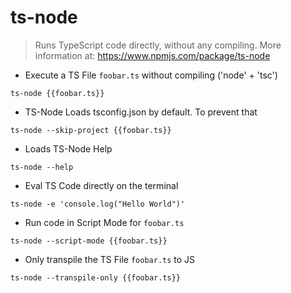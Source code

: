 # ts-node

> Runs TypeScript code directly, without any compiling.
> More information at: https://www.npmjs.com/package/ts-node

- Execute a TS File `foobar.ts` without compiling ('node' + 'tsc')

`ts-node {{foobar.ts}}`

- TS-Node Loads tsconfig.json by default. To prevent that

`ts-node --skip-project {{foobar.ts}}`

- Loads TS-Node Help

`ts-node --help`

- Eval TS Code directly on the terminal

`ts-node -e 'console.log("Hello World")'`

- Run code in Script Mode for `foobar.ts`

`ts-node --script-mode {{foobar.ts}}`

- Only transpile the TS File `foobar.ts` to JS

`ts-node --transpile-only {{foobar.ts}}`
